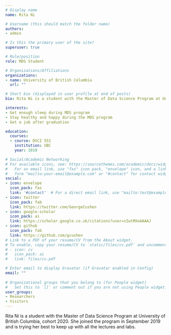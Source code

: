 ```yaml
---
# Display name
name: Rita Ni

# Username (this should match the folder name)
authors:
- admin

# Is this the primary user of the site?
superuser: true

# Role/position
role: MDS Student

# Organizations/Affiliations
organizations:
- name: University of British Columbia
  url: ""

# Short bio (displayed in user profile at end of posts)
bio: Rita Ni is a student with the Master of Data Science Program at University of British Columbia, cohort 2020. She joined the program in September 2019 and is trying her best to keep up with all the lectures and labs.

interests:
- Get enough sleep during MDS program
- Stay healthy and happy during the MDS program
- Get a job after graduation

education:
  courses:
  - course: DSCI 551
    institution: UBC
    year: 2019

# Social/Academic Networking
# For available icons, see: https://sourcethemes.com/academic/docs/widgets/#icons
#   For an email link, use "fas" icon pack, "envelope" icon, and a link in the
#   form "mailto:your-email@example.com" or "#contact" for contact widget.
social:
- icon: envelope
  icon_pack: fas
  link: '#contact'  # For a direct email link, use "mailto:test@example.org".
- icon: twitter
  icon_pack: fab
  link: https://twitter.com/GeorgeCushen
- icon: google-scholar
  icon_pack: ai
  link: https://scholar.google.co.uk/citations?user=sIwtMXoAAAAJ
- icon: github
  icon_pack: fab
  link: https://github.com/gcushen
# Link to a PDF of your resume/CV from the About widget.
# To enable, copy your resume/CV to `static/files/cv.pdf` and uncomment the lines below.  
# - icon: cv
#   icon_pack: ai
#   link: files/cv.pdf

# Enter email to display Gravatar (if Gravatar enabled in Config)
email: ""
  
# Organizational groups that you belong to (for People widget)
#   Set this to `[]` or comment out if you are not using People widget.  
user_groups:
- Researchers
- Visitors
---
```


Rita Ni is a student with the Master of Data Science Program at University of British Columbia, cohort 2020. She joined the program in September 2019 and is trying her best to keep up with all the lectures and labs.
